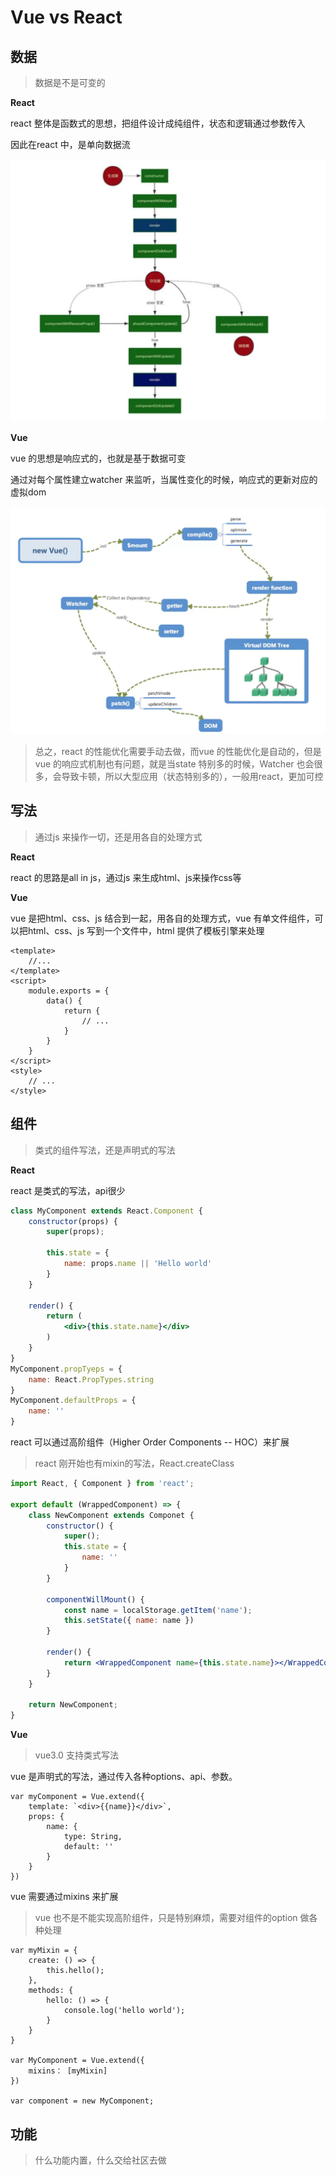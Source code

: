 # Vue vs React

## 数据

> 数据是不是可变的

**React**

react 整体是函数式的思想，把组件设计成纯组件，状态和逻辑通过参数传入

因此在react 中，是单向数据流

![react-life](img\react-life.webp)

**Vue**

vue 的思想是响应式的，也就是基于数据可变

通过对每个属性建立watcher 来监听，当属性变化的时候，响应式的更新对应的虚拟dom

![vue-life](img\vue-life.webp)

> 总之，react 的性能优化需要手动去做，而vue 的性能优化是自动的，但是vue 的响应式机制也有问题，就是当state 特别多的时候，Watcher 也会很多，会导致卡顿，所以大型应用（状态特别多的），一般用react，更加可控

## 写法

> 通过js 来操作一切，还是用各自的处理方式

**React**

react 的思路是all in js，通过js 来生成html、js来操作css等

**Vue**

vue 是把html、css、js 结合到一起，用各自的处理方式，vue 有单文件组件，可以把html、css、js 写到一个文件中，html 提供了模板引擎来处理

``` vue
<template>
	//...
</template>
<script>
	module.exports = {
        data() {
            return {
                // ...
            }
        }
    }
</script>
<style>
	// ...
</style>
```

## 组件

> 类式的组件写法，还是声明式的写法

**React**

react 是类式的写法，api很少

```jsx
class MyComponent extends React.Component {
    constructor(props) {
        super(props);
        
        this.state = {
            name: props.name || 'Hello world'
        }
    }
    
    render() {
        return (
        	<div>{this.state.name}</div>
        )
    }
}
MyComponent.propTyeps = {
    name: React.PropTypes.string
}
MyComponent.defaultProps = {
    name: ''
}
```

react 可以通过高阶组件（Higher Order Components -- HOC）来扩展

> react 刚开始也有mixin的写法，React.createClass

``` jsx
import React, { Component } from 'react';

export default (WrappedComponent) => {
    class NewComponent extends Componet {
        constructor() {
            super();
            this.state = {
                name: ''
            }
        }
        
        componentWillMount() {
            const name = localStorage.getItem('name');
            this.setState({ name: name })
        }
        
        render() {
            return <WrappedComponent name={this.state.name}></WrappedComponent>
        }
    }
    
    return NewComponent;
}
```

**Vue**

> vue3.0 支持类式写法

vue 是声明式的写法，通过传入各种options、api、参数。

```vue
var myComponent = Vue.extend({
	template: `<div>{{name}}</div>`,
	props: {
		name: {
			type: String,
			default: ''
		}
	}
})
```

vue 需要通过mixins 来扩展

> vue 也不是不能实现高阶组件，只是特别麻烦，需要对组件的option 做各种处理

```vue
var myMixin = {
	create: () => {
		this.hello();
	},
	methods: {
		hello: () => {
			console.log('hello world');
		}
	}
}

var MyComponent = Vue.extend({
	mixins： [myMixin]
})

var component = new MyComponent;
```

## 功能

> 什么功能内置，什么交给社区去做

